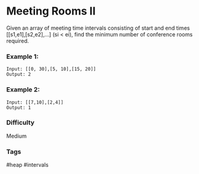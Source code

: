 # Meeting Rooms II

Given an array of meeting time intervals consisting of start and end times [[s1,e1],[s2,e2],...] (si < ei), find the minimum number of conference rooms required.

### Example 1:

```
Input: [[0, 30],[5, 10],[15, 20]]
Output: 2
```

### Example 2:

```
Input: [[7,10],[2,4]]
Output: 1
```

### Difficulty

Medium

### Tags

#heap #intervals
